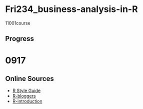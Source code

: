 # Fri234_business-analysis-in-R
 11001course

## Progress

# 0917




## Online Sources
  * [R Style Guide](https://jef.works/R-style-guide/)
  * [R-bloggers](https://www.r-bloggers.com/2015/12/how-to-learn-r-2/)
  * [R-introduction](https://rmarkdown.rstudio.com/lesson-1.html)
